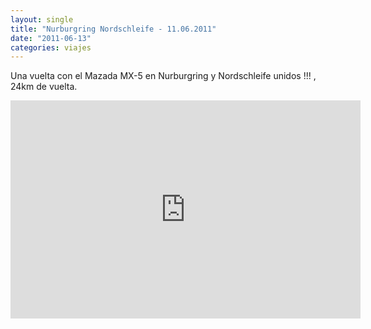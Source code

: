 ```yaml
---
layout: single
title: "Nurburgring Nordschleife - 11.06.2011"
date: "2011-06-13"
categories: viajes
---
```


Una vuelta con el Mazada MX-5 en Nurburgring y Nordschleife unidos !!! , 24km de vuelta.

<iframe width="560" height="349" src="https://www.youtube.com/embed/LoclItNbH-c" frameborder="0" allowfullscreen></iframe>
